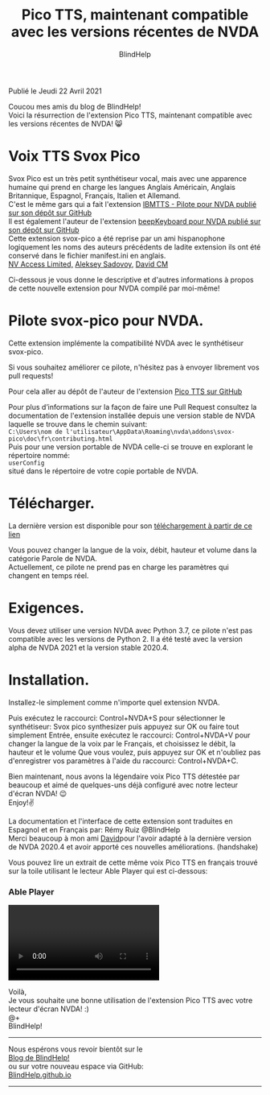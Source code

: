 ﻿---
title: Pico TTS, maintenant compatible avec les versions récentes de NVDA
permalink: "/PicoTTS-NVDA/"
layout: post
author: BlindHelp
---

<footer>Publié le Jeudi 22 Avril 2021</footer>


Coucou mes amis du blog de BlindHelp!    
Voici la résurrection de l'extension Pico TTS, maintenant compatible avec les versions récentes de NVDA! 😸    

# Voix TTS Svox Pico #
Svox Pico est un très petit synthétiseur vocal, mais avec une apparence humaine qui prend en charge les langues Anglais Américain, Anglais Britannique, Espagnol, Français, Italien et Allemand.    
C'est le même gars qui a fait l'extension [IBMTTS - Pilote pour NVDA publié sur son dépôt sur GitHub](https://github.com/david-acm/NVDA-IBMTTS-Driver/)    
Il est également l'auteur de l'extension [beepKeyboard pour NVDA publié sur son dépôt sur GitHub](https://github.com/david-acm/NVDA-beepKeyboard)    
Cette extension svox-pico a été reprise par un ami hispanophone logiquement les noms des auteurs précédents de ladite extension ils ont été conservé dans le fichier manifest.ini en anglais.    
[NV Access Limited,](mailto:admin@nvaccess.org) [Aleksey Sadovoy,](mailto:lex@progger.ru) [David CM](mailto:dhf360@gmail.com)    

Ci-dessous je vous donne le descriptive et d'autres informations à propos de cette nouvelle extension pour NVDA compilé par moi-même!    

# Pilote  svox-pico pour NVDA.
Cette extension implémente la compatibilité NVDA avec le synthétiseur svox-pico.    

Si vous souhaitez améliorer ce pilote, n'hésitez pas à envoyer librement vos pull requests!    

Pour cela aller au dépôt de l'auteur  de l'extension [Pico TTS  sur GitHub](https://github.com/davidacm/PicoTTS-NVDA)    

Pour plus d’informations sur la façon de faire une Pull Request consultez la documentation de l'extension installée depuis une version stable de NVDA laquelle se trouve dans le chemin suivant:    
`C:\Users\nom de l'utilisateur\AppData\Roaming\nvda\addons\svox-pico\doc\fr\contributing.html`    
Puis pour une version portable de NVDA celle-ci se trouve en explorant le répertoire nommé:    
`userConfig`    
situé dans le répertoire de votre copie portable de NVDA.    

# Télécharger.
La dernière version est disponible  pour son [téléchargement à partir de ce lien](https://davidacm.github.io/getlatest/gh/davidacm/PicoTTS-NVDA)    

Vous pouvez changer la langue de la voix, débit, hauteur et volume dans la catégorie Parole de NVDA.    
Actuellement, ce pilote ne prend pas en charge les paramètres qui changent en temps réel.    

# Exigences.
Vous devez utiliser une version NVDA avec Python 3.7, ce pilote n'est pas compatible avec les versions de Python 2. Il a été testé avec la version alpha de NVDA 2021 et la version stable 2020.4.    

# Installation.
  Installez-le simplement comme n'importe quel extension NVDA.    

Puis exécutez le raccourci: Control+NVDA+S pour sélectionner le synthétiseur: Svox pico synthesizer puis appuyez sur OK ou faire tout simplement Entrée, ensuite exécutez le raccourci: Control+NVDA+V  pour changer la langue de la voix par le Français, et choisissez le débit, la hauteur et le volume Que vous voulez, puis appuyez sur OK et n'oubliez pas d'enregistrer vos paramètres à l'aide du raccourci: Control+NVDA+C.    

Bien maintenant, nous avons la légendaire voix Pico TTS détestée par beaucoup et aimé de quelques-uns déjà configuré avec notre lecteur d'écran NVDA! 😉    
Enjoy!✌    

La documentation et l'interface de cette extension sont traduites en Espagnol et en Français par: Rémy Ruiz @BlindHelp    
Merci beaucoup à mon ami <span lang="es">[David](mailto:dhf360@gmail.com</span>)<span lang="fr">pour l'avoir adapté à la dernière version de NVDA 2020.4 et avoir apporté ces nouvelles améliorations.  (handshake)</span>    

Vous pouvez lire un extrait de cette même voix Pico TTS en français trouvé sur la toile utilisant le lecteur Able Player qui est ci-dessous:    

<div id="ableplayer">
<h3>Able Player</h3>
<video id="video1" data-able-player preload="metadata" data-heading-level="0" data-lyrics-mode data-transcript-title="Transcription" data-skin="2020" playsinline data-youtube-id="06RhEBBKNYo" data-description-audible="false">
<a href"https://www.youtube.com/embed/06RhEBBKNYo"
</video>
<!-- Dependencies -->
<script src="//ajax.googleapis.com/ajax/libs/jquery/3.2.1/jquery.min.js"></script>
<script src="../../ableplayer/thirdparty/js.cookie.js"></script>

<!-- CSS -->
<link rel="stylesheet" href="../../ableplayer/build/ableplayer.min.css" type="text/css"/>

<!-- JavaScript -->
<script src="../../ableplayer/build/ableplayer.min.js"></script>
</div>

Voilà,    
Je vous souhaite une bonne utilisation de l'extension Pico TTS avec votre lecteur d'écran NVDA! :)    
@+    
BlindHelp!    

---

Nous espérons vous revoir bientôt sur le      
[Blog de BlindHelp!](http://blindhelp.blogspot.fr/)                    
ou sur  votre nouveau espace via GitHub:                     
[BlindHelp.github.io](https://blindhelp.github.io)                    

---